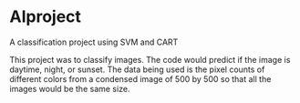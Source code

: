 # AIproject
A classification project using SVM and CART 

This project was to classify images. The code would predict if the image is daytime, night, or sunset. The data being used is the pixel
counts of different colors from a condensed image of 500 by 500 so that all the images would be the same size. 
